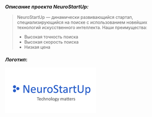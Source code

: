 ### _Описание проекта NeuroStartUp:_

> NeuroStartUp — динамически развивающийся стартап, специализирующийся на поиске с использованием новейших технологий искусственного интеллекта. Наши преимущества:
>
>* Высокая точность поиска
>* Высокая скорость поиска
>* Низкая цена

### _Логотип_:

![Title](Images/Logo.png)